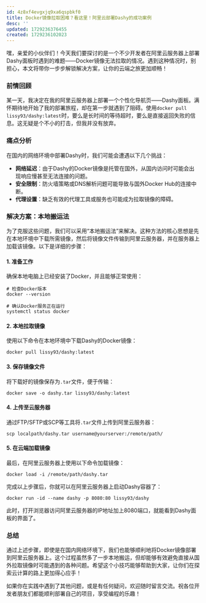 ```yaml
---
id: 4z8xf4evgxjq9xa6qspbkf0
title: Docker镜像拉取困难？看这里！阿里云部署Dashy的成功案例
desc: ''
updated: 1729236376455
created: 1729236102023
---
```

嘿，亲爱的小伙伴们！今天我们要探讨的是一个不少开发者在阿里云服务器上部署Dashy面板时遇到的难题——Docker镜像无法拉取的情况。遇到这种情况时，别担心，本文将带你一步步解锁解决方案，让你的云端之旅更加顺畅！

### 前情回顾

某一天，我决定在我的阿里云服务器上部署一个个性化导航页——Dashy面板。满怀期待地开始了我的部署旅程，却在第一步就遇到了阻碍。使用`docker pull lissy93/dashy:latest`时，要么是长时间的等待超时，要么是直接返回失败的信息。这无疑是个不小的打击，但我并没有放弃。

### 痛点分析

在国内的网络环境中部署Dashy时，我们可能会遭遇以下几个挑战：

- **网络延迟**：由于Dashy的Docker镜像是托管在国外，从国内访问时可能会出现响应慢甚至无法连接的问题。
- **安全限制**：防火墙策略或DNS解析问题可能导致与国外Docker Hub的连接中断。
- **代理设置**：缺乏有效的代理工具或服务也可能成为拉取镜像的障碍。

### 解决方案：本地搬运法

为了克服这些问题，我们可以采用“本地搬运法”来解决。这种方法的核心思想是先在本地环境中下载所需镜像，然后将镜像文件传输到阿里云服务器，并在服务器上加载该镜像。以下是详细的步骤：

#### 1. 准备工作

确保本地电脑上已经安装了Docker，并且能够正常使用：

```shell
# 检查Docker版本
docker --version

# 确认Docker服务正在运行
systemctl status docker
```

#### 2. 本地拉取镜像

使用以下命令在本地环境中下载Dashy的Docker镜像：

```shell
docker pull lissy93/dashy:latest
```

#### 3. 保存镜像文件

将下载好的镜像保存为`.tar`文件，便于传输：

```shell
docker save -o dashy.tar lissy93/dashy:latest
```

#### 4. 上传至云服务器

通过FTP/SFTP或SCP等工具将`.tar`文件上传到阿里云服务器：

```shell
scp localpath/dashy.tar username@yourserver:/remote/path/
```

#### 5. 在云端加载镜像

最后，在阿里云服务器上使用以下命令加载镜像：

```shell
docker load -i /remote/path/dashy.tar
```

完成以上步骤后，你就可以在阿里云服务器上启动Dashy容器了：

```shell
docker run -id --name dashy -p 8080:80 lissy93/dashy
```

此时，打开浏览器访问阿里云服务器的IP地址加上8080端口，就能看到Dashy面板的界面了。

### 总结

通过上述步骤，即使是在国内网络环境下，我们也能够顺利地将Docker镜像部署到阿里云服务器上。这个过程虽然多了一步本地搬运，但却能够有效避免直接从国外拉取镜像时可能遇到的各种问题。希望这个小技巧能够帮助到大家，让你们在探索云计算的路上更加得心应手！

如果你在实践中遇到了其他问题，或是有任何疑问，欢迎随时留言交流。祝各位开发者朋友们都能顺利部署自己的项目，享受编程的乐趣！